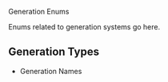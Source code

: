 Generation Enums

Enums related to generation systems go here.

## Generation Types
- Generation Names